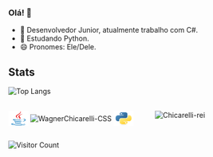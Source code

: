 ### Olá! 👋 
- 🔭 Desenvolvedor Junior, atualmente trabalho com C#.
- 🌱 Estudando Python.
- 😄 Pronomes: Ele/Dele.
## Stats
![Top Langs](https://github-readme-stats.vercel.app/api/top-langs/?username=WagnerChicarelli&layout=compact&theme=dark&hide_border=true)

  
<div style="display: inline_block"><br>
  <img align="center" alt="WagnerChicarelli-Java" height="30" width="40" src="https://raw.githubusercontent.com/devicons/devicon/master/icons/java/java-original.svg">
  <img align="center" alt="WagnerChicarelli-CSS" height="30" width="40" src="https://raw.githubusercontent.com/devicons/devicon/master/icons/css3/c#-original.svg">
  <img align="center" alt="WagnerChicarelli-Python" height="30" width="40" src="https://raw.githubusercontent.com/devicons/devicon/master/icons/python/python-original.svg">
  <img align="right" class="animated-gif" alt="Chicarelli-rei" src="https://i.redd.it/grm30mw8wr231.gif" width="210" height="300">
</div>
  
   ##
 
  
  ##
  ![Visitor Count](https://profile-counter.glitch.me/WagnerChicarelli/count.svg)
